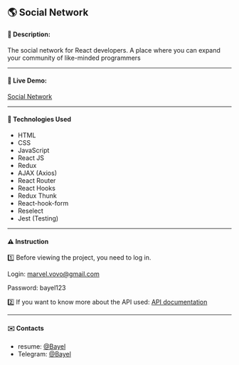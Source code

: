 ## :earth_americas: Social Network
#### :memo: Description: 

The social network for React developers. A place where you can expand your community of like-minded programmers
___

#### :link: Live Demo: 
[Social Network](https://bayelchieftain.github.io/petSocial-netrwork//)
___

#### :rocket: Technologies Used

* HTML
* CSS
* JavaScript 
* React JS
* Redux
* AJAX (Axios)
* React Router
* React Hooks
* Redux Thunk
* React-hook-form
* Reselect
* Jest (Testing)
___

#### :warning: Instruction

:one: Before viewing the project, you need to log in.

Login: marvel.vovo@gmail.com

Password: bayel123

:two: If you want to know more about the API used: [API documentation](https://social-network.samuraijs.com/docs)
___

#### :envelope: Contacts
* resume: [@Bayel](https://docs.google.com/document/d/1TeCYgijQ0qYhj2oT7yPAPUT4wytsXfU7jNRD7kJ0bys/edit?usp=sharing)
* Telegram: [@Bayel](https://t.me/qqQuestion)
